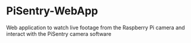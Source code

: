 # PiSentry-WebApp
Web application to watch live footage from the Raspberry Pi camera and interact with the PiSentry camera software
